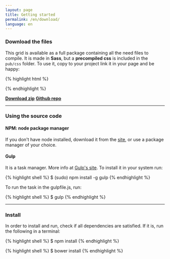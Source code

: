 ```yaml
---
layout: page
title: Getting started
permalink: /en/download/
language: en
---
```


### Download the files
This grid is available as a full package containing all the need files to compile.
It is made in **Sass**, but a **precompiled css** is included in the `pub/css` folder.
To use it, copy to your project link it in your page and be happy:

{% highlight html %}
  <link rel="stylesheet" href="path/to/css/grade.css">
{% endhighlight %}

[**Download zip**](https://github.com/elvessousa/grade/archive/master.zip)
[**Github repo**](https://github.com/elvessousa/grade)

---

### Using the source code

#### NPM: node package manager
If you don't have node installed, download it from the [site](https://nodejs.org), or use a package manager of your choice.


#### Gulp
It is a task manager. More info at [Gulp's site](http://gulpjs.com).
To install it in your system run:

{% highlight shell %}
  $ (sudo) npm install -g gulp
{% endhighlight %}

To run the task in the gulpfile.js, run:

{% highlight shell %}
  $ gulp
{% endhighlight %}

---


### Install
In order to install and run, check if all dependencies are satisfied.
If it is, run the following in a terminal:

{% highlight shell %}
  $ npm install
{% endhighlight %}

{% highlight shell %}
  $ bower install
{% endhighlight %}
